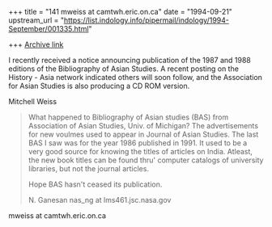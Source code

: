 +++
title = "141 mweiss at camtwh.eric.on.ca"
date = "1994-09-21"
upstream_url = "https://list.indology.info/pipermail/indology/1994-September/001335.html"

+++
[Archive link](https://list.indology.info/pipermail/indology/1994-September/001335.html)

I recently received a notice announcing publication of the 1987 and 1988 
editions of the Bibliography of Asian Studies.  A recent posting on the 
History - Asia network indicated others will soon follow, and the 
Association for Asian Studies is also producing a CD ROM version.

Mitchell Weiss

> 
> What happened to Bibliography of Asian studies (BAS) from Association
> of Asian Studies, Univ. of Michigan? The advertisements for new
> voulmes used to appear in Journal of Asian Studies. The last BAS
> I saw was for the year 1986 published in 1991. It used to be a very good
> source for knowing the titles of articles on India. Atleast, the new
> book titles can be found thru' computer catalogs of university
> libraries, but not the journal articles.
> 
> Hope BAS hasn't ceased its publication.
> 
> N. Ganesan
> nas_ng at lms461.jsc.nasa.gov

mweiss at camtwh.eric.on.ca






